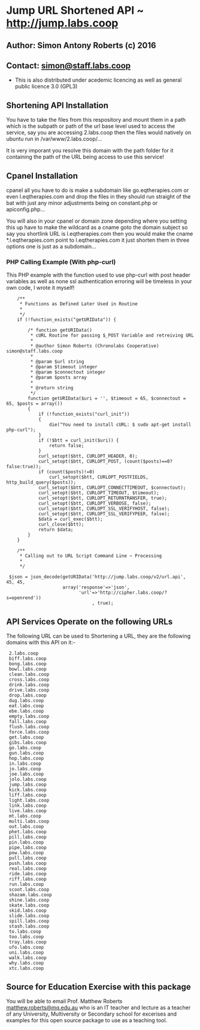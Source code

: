 # Jump URL Shortened API ~ http://jump.labs.coop
## Author: Simon Antony Roberts (c) 2016
## Contact: simon@staff.labs.coop

 * This is also distributed under acedemic licencing as well as general public licence 3.0 (GPL3)

## Shortening API Installation
You have to take the files from this respository and mount them in a path which is the subpath or path of the url base level used to access the service, say you are accessing 2.labs.coop then the files would natively on ubuntu run in /var/www/2.labs.coop/...

It is very imporant you resolve this domain with the path folder for it containing the path of the URL being access to use this service!

## Cpanel Installation
cpanel all you have to do is make a subdomain like go.eqtherapies.com or even l.eqtherapies.com and drop the files in they should run straight of the bat with just any minor adjustments being on constant.php or apiconfig.php...

You will also in your cpanel or domain zone depending where you setting this up have to make the wildcard as a cname goto the domain subject so say you shortlink URL is l.eqtherapies.com then you would make the cname *.l.eqtherapies.com point to l.eqtherapies.com it just shorten them in three options one is just as a subdomain...

### PHP Calling Example (With php-curl)
This PHP example with the function used to use php-curl with post header variables as well as none ssl authentication erroring will be timeless in your own code, I wrote it myself!
     
     	/**
     	 * Functions as Defined Later Used in Routine
     	 * 
     	 */
     	if (!function_exists("getURIData")) {
     	
     		/* function getURIData()
     		 * cURL Routine for passing $_POST Variable and retreiving URL
     		 * 
     		 * @author Simon Roberts (Chronolabs Cooperative) simon@staff.labs.coop
     		 *
     		 * @param $url string
     		 * @param $timeout integer
     		 * @param $connectout integer
     		 * @param $posts array
     		 * 
     		 * @return string
     		 */
     		function getURIData($uri = '', $timeout = 65, $connectout = 65, $posts = array())
     		{
     			if (!function_exists("curl_init"))
     			{
     				die("You need to install cURL: $ sudo apt-get install php-curl");
     			}
     			if (!$btt = curl_init($uri)) {
     				return false;
     			}
     			curl_setopt($btt, CURLOPT_HEADER, 0);
     			curl_setopt($btt, CURLOPT_POST, (count($posts)==0?false:true));
     			if (count($posts)!=0)
     				curl_setopt($btt, CURLOPT_POSTFIELDS, http_build_query($posts));
     			curl_setopt($btt, CURLOPT_CONNECTTIMEOUT, $connectout);
     			curl_setopt($btt, CURLOPT_TIMEOUT, $timeout);
     			curl_setopt($btt, CURLOPT_RETURNTRANSFER, true);
     			curl_setopt($btt, CURLOPT_VERBOSE, false);
     			curl_setopt($btt, CURLOPT_SSL_VERIFYHOST, false);
     			curl_setopt($btt, CURLOPT_SSL_VERIFYPEER, false);
     			$data = curl_exec($btt);
     			curl_close($btt);
     			return $data;
     		}
     	}
     
     	/**
     	 * Calling out to URL Script Command Line ~ Processing
     	 * 
     	 */

     $json = json_decode(getURIData('http://jump.labs.coop/v2/url.api', 45, 45, 
                         array('response'=>'json', 
                               'url'=>'http://cipher.labs.coop/?s=openrend'))
     								, true);

## API Services Operate on the following URLs

The following URL can be used to Shortening a URL, they are the following domains with this API on it:-

     2.labs.coop
     biff.labs.coop
     bong.labs.coop
     bowl.labs.coop
     clean.labs.coop
     cross.labs.coop
     drink.labs.coop
     drive.labs.coop
     drop.labs.coop
     dug.labs.coop
     eat.labs.coop
     ebe.labs.coop
     empty.labs.coop
     fall.labs.coop
     flush.labs.coop
     force.labs.coop
     get.labs.coop
     gibs.labs.coop
     go.labs.coop
     gun.labs.coop
     hop.labs.coop
     in.labs.coop
     jo.labs.coop
     joe.labs.coop
     jolo.labs.coop
     jump.labs.coop
     kick.labs.coop
     liff.labs.coop
     light.labs.coop
     link.labs.coop
     live.labs.coop
     mt.labs.coop
     multi.labs.coop
     out.labs.coop
     phet.labs.coop
     pill.labs.coop
     pin.labs.coop
     pipe.labs.coop
     pow.labs.coop
     pull.labs.coop
     push.labs.coop
     real.labs.coop
     ride.labs.coop
     riff.labs.coop
     run.labs.coop
     scoot.labs.coop
     shazam.labs.coop
     shine.labs.coop
     skate.labs.coop
     skid.labs.coop
     slide.labs.coop
     spill.labs.coop
     stash.labs.coop
     to.labs.coop
     too.labs.coop
     tray.labs.coop
     ufo.labs.coop
     uni.labs.coop
     walk.labs.coop
     why.labs.coop
     xtc.labs.coop
     
     
## Source for Education Exercise with this package
You will be able to email Prof. Matthew Roberts <matthew.roberts@mq.edu.au> who is an IT teacher and lecture as a teacher of any University, Multiversity or Secondary school for excerises and examples for this open source package to use as a teaching tool.
     